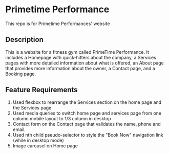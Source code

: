 # Primetime Performance

This repo is for Primetime Performances' website

## Description

This is a website for a fitness gym called PrimeTime Performance. It includes a Homepage with quick-hitters about the company, a Services pages with more detailed information about what is offered, an About page that provides more information about the owner, a Contact page, and a Booking page.  

## Feature Requirements

1. Used flexbox to rearrange the Services section on the home page and the Services page
2. Used media queries to switch home page and services page from one column mobile layout to 1/3 column in desktop 
3. Contact form on the Contact page that validates the name, phone and email. 
4. Used nth child pseudo-selector to style the "Book Now" navigation link (while in desktop mode)
5. Image carousel on Home page
 